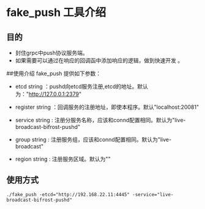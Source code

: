 # fake_push 工具介绍

## 目的

* 封住grpc中push协议服务端。
* 如果需要可以通过在响应的回调函中添加响应的逻辑，做到快速开发 。


##使用介绍
fake_push 提供如下参数：

 * etcd string ：pushd向etcd服务注册,etcd的地址。默认为："http://127.0.0.1:2379"
    	
 * register string ：回调服务的注册地址，即使本程序。默认"localhost:20081"

 * service string : 注册分服务名称，应该和connd配置相同。默认为"live-broadcast-bifrost-pushd"

 * group string : 注册服务组，应该和connd配置相同。默认为"live-broadcast"

 * region string : 注册服务区域。默认为""
## 使用方式
 
```
./fake_push -etcd="http://192.168.22.11:4445" -service="live-broadcast-bifrost-pushd"
```

